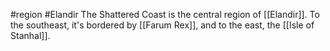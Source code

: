 #region #Elandir
The Shattered Coast is the central region of [[Elandir]]. To the southeast, it's bordered by [[Farum Rex]], and to the east, the [[Isle of Stanhal]].